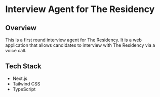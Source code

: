 # Interview Agent for The Residency

## Overview

This is a first round interview agent for The Residency. It is a web application that allows candidates to interview with The Residency via a voice call.

## Tech Stack

- Next.js
- Tailwind CSS
- TypeScript
